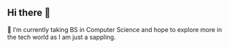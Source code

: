 ## Hi there 👋
🔭 I’m currently taking BS in Computer Science and hope to explore more in the tech world as I am just a sappling.
<!--
**atyang-1/atyang-1** is a ✨ _special_ ✨ repository because its `README.md` (this file) appears on your GitHub profile.

Here are some ideas to get you started:

- 🔭 I’m currently taking BS in Computer Science and hope to explore more in the tech world as i am just a sappling.
- 🌱 I’m currently learning ...
- 👯 I’m looking to collaborate on ...
- 🤔 I’m looking for help with ...
- 💬 Ask me about ...
- 📫 How to reach me: ...
- 😄 Pronouns: ...
- ⚡ Fun fact: ...
-->
